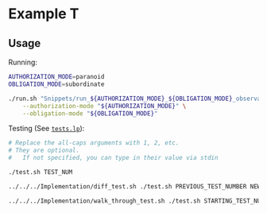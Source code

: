 [`tests.lp`]: tests.lp

# Example T

## Usage

Running:

```bash
AUTHORIZATION_MODE=paranoid
OBLIGATION_MODE=subordinate

./run.sh "Snippets/run_${AUTHORIZATION_MODE}_${OBLIGATION_MODE}_observations.lp" \
    --authorization-mode "${AUTHORIZATION_MODE}" \
    --obligation-mode "${OBLIGATION_MODE}"
```

Testing (See [`tests.lp`]):

```bash
# Replace the all-caps arguments with 1, 2, etc.
# They are optional.
#   If not specified, you can type in their value via stdin

./test.sh TEST_NUM

../../../Implementation/diff_test.sh ./test.sh PREVIOUS_TEST_NUMBER NEW_TEST_NUMBER

../../../Implementation/walk_through_test.sh ./test.sh STARTING_TEST_NUMBER
```

